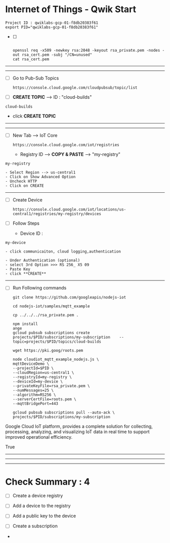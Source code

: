# Internet of Things - Qwik Start

    Project ID : qwiklabs-gcp-01-f8db20383f61
    export PID="qwiklabs-gcp-01-f8db20383f61"
- [ ] 
    ```
    
    openssl req -x509 -newkey rsa:2048 -keyout rsa_private.pem -nodes -out rsa_cert.pem -subj "/CN=unused"
    cat rsa_cert.pem

    ```


---
---


- [ ] Go to Pub-Sub Topics
    ```
    https://console.cloud.google.com/cloudpubsub/topic/list
    ```

- [ ] **CREATE TOPIC** --> ID : "cloud-builds"
```
cloud-builds
```

- click **CREATE TOPIC**

---
---


- [ ] New Tab --> IoT Core
    ```
    https://console.cloud.google.com/iot/registries
    ```

	- Registry ID --> **COPY & PASTE** --> "my-registry"
```
my-registry
```
	- Select Region --> us-central1
	- Click on Show Advanced Option
	- Uncheck HTTP
	- Click on CREATE



---

- [ ] Create Device
    ```
    https://console.cloud.google.com/iot/locations/us-central1/registries/my-registry/devices
    ```

- [ ] Follow Steps 
    - Device ID : 
```
my-device
```
    - click communicaiton, cloud logging,authentication
    
    - Under Authentication (optional)
    - select 3rd Option >>> RS 256_ X5 09
    - Paste Key
    - click **CREATE**

---

- [ ] Run Following commands

    ```
    git clone https://github.com/googleapis/nodejs-iot
    
    cd nodejs-iot/samples/mqtt_example
    
    cp ../../../rsa_private.pem .
    
    npm install
    ange
    gcloud pubsub subscriptions create     projects/$PID/subscriptions/my-subscription    --topic=projects/$PID/topics/cloud-builds
    
    wget https://pki.goog/roots.pem
    
    node cloudiot_mqtt_example_nodejs.js \
    mqttDeviceDemo \
    --projectId=$PID \
    --cloudRegion=us-central1 \
    --registryId=my-registry \
    --deviceId=my-device \
    --privateKeyFile=rsa_private.pem \
    --numMessages=25 \
    --algorithm=RS256 \
    --serverCertFile=roots.pem \
    --mqttBridgePort=443

    gcloud pubsub subscriptions pull --auto-ack \
    projects/$PID/subscriptions/my-subscription
    ```






Google Cloud IoT platform, provides a complete solution for collecting, processing, analyzing, and visualizing IoT data in real time to support improved operational efficiency.

True


---
---
---

# Check Summary : 4

- [ ] Create a device registry
- [ ] Add a device to the registry
- [ ] Add a public key to the device
- [ ] Create a subscription



-